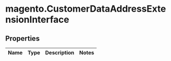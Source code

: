 # magento.CustomerDataAddressExtensionInterface

## Properties
Name | Type | Description | Notes
------------ | ------------- | ------------- | -------------


